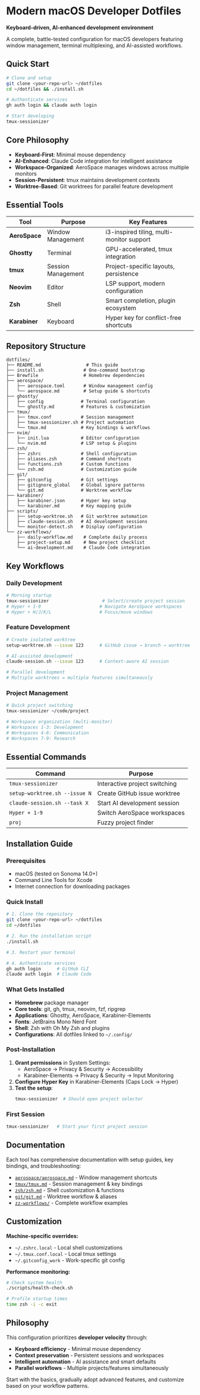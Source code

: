 # Modern macOS Developer Dotfiles

**Keyboard-driven, AI-enhanced development environment**

A complete, battle-tested configuration for macOS developers featuring window management, terminal multiplexing, and AI-assisted workflows.

## Quick Start

```bash
# Clone and setup
git clone <your-repo-url> ~/dotfiles
cd ~/dotfiles && ./install.sh

# Authenticate services
gh auth login && claude auth login

# Start developing
tmux-sessionizer
```

## Core Philosophy

- **Keyboard-First**: Minimal mouse dependency
- **AI-Enhanced**: Claude Code integration for intelligent assistance  
- **Workspace-Organized**: AeroSpace manages windows across multiple monitors
- **Session-Persistent**: tmux maintains development contexts
- **Worktree-Based**: Git worktrees for parallel feature development

## Essential Tools

| Tool | Purpose | Key Features |
|------|---------|--------------|
| **AeroSpace** | Window Management | i3-inspired tiling, multi-monitor support |
| **Ghostty** | Terminal | GPU-accelerated, tmux integration |
| **tmux** | Session Management | Project-specific layouts, persistence |
| **Neovim** | Editor | LSP support, modern configuration |
| **Zsh** | Shell | Smart completion, plugin ecosystem |
| **Karabiner** | Keyboard | Hyper key for conflict-free shortcuts |

## Repository Structure

```
dotfiles/
├── README.md                 # This guide
├── install.sh               # One-command bootstrap
├── Brewfile                 # Homebrew dependencies
├── aerospace/              
│   ├── aerospace.toml       # Window management config
│   └── aerospace.md         # Setup guide & shortcuts
├── ghostty/
│   ├── config              # Terminal configuration  
│   └── ghostty.md          # Features & customization
├── tmux/
│   ├── tmux.conf           # Session management
│   ├── tmux-sessionizer.sh # Project automation
│   └── tmux.md             # Key bindings & workflows
├── nvim/
│   ├── init.lua            # Editor configuration
│   └── nvim.md             # LSP setup & plugins
├── zsh/
│   ├── zshrc               # Shell configuration
│   ├── aliases.zsh         # Command shortcuts
│   ├── functions.zsh       # Custom functions
│   └── zsh.md              # Customization guide
├── git/
│   ├── gitconfig           # Git settings
│   ├── gitignore_global    # Global ignore patterns
│   └── git.md              # Worktree workflow
├── karabiner/
│   ├── karabiner.json      # Hyper key setup
│   └── karabiner.md        # Key mapping guide
├── scripts/
│   ├── setup-worktree.sh   # Git worktree automation
│   ├── claude-session.sh   # AI development sessions
│   └── monitor-detect.sh   # Display configuration
└── zz-workflows/
    ├── daily-workflow.md    # Complete daily process
    ├── project-setup.md     # New project checklist
    └── ai-development.md    # Claude Code integration
```

## Key Workflows

### Daily Development
```bash
# Morning startup
tmux-sessionizer                    # Select/create project session
# Hyper + 1-9                      # Navigate AeroSpace workspaces
# Hyper + H/J/K/L                  # Focus/move windows
```

### Feature Development
```bash
# Create isolated worktree
setup-worktree.sh --issue 123      # GitHub issue → branch → worktree

# AI-assisted development  
claude-session.sh --issue 123      # Context-aware AI session

# Parallel development
# Multiple worktrees = multiple features simultaneously
```

### Project Management
```bash
# Quick project switching
tmux-sessionizer ~/code/project

# Workspace organization (multi-monitor)
# Workspaces 1-3: Development
# Workspaces 4-6: Communication  
# Workspaces 7-9: Research
```

## Essential Commands

| Command | Purpose |
|---------|---------|
| `tmux-sessionizer` | Interactive project switching |
| `setup-worktree.sh --issue N` | Create GitHub issue worktree |
| `claude-session.sh --task X` | Start AI development session |
| `Hyper + 1-9` | Switch AeroSpace workspaces |
| `proj` | Fuzzy project finder |

## Installation Guide

### Prerequisites
- macOS (tested on Sonoma 14.0+)
- Command Line Tools for Xcode
- Internet connection for downloading packages

### Quick Install
```bash
# 1. Clone the repository
git clone <your-repo-url> ~/dotfiles
cd ~/dotfiles

# 2. Run the installation script
./install.sh

# 3. Restart your terminal

# 4. Authenticate services
gh auth login      # GitHub CLI
claude auth login  # Claude Code
```

### What Gets Installed
- **Homebrew** package manager
- **Core tools**: git, gh, tmux, neovim, fzf, ripgrep
- **Applications**: Ghostty, AeroSpace, Karabiner-Elements
- **Fonts**: JetBrains Mono Nerd Font
- **Shell**: Zsh with Oh My Zsh and plugins
- **Configurations**: All dotfiles linked to `~/.config/`

### Post-Installation
1. **Grant permissions** in System Settings:
   - AeroSpace → Privacy & Security → Accessibility
   - Karabiner-Elements → Privacy & Security → Input Monitoring
2. **Configure Hyper Key** in Karabiner-Elements (Caps Lock → Hyper)
3. **Test the setup**:
   ```bash
   tmux-sessionizer  # Should open project selector
   ```

### First Session
```bash
tmux-sessionizer   # Start your first project session
```

## Documentation

Each tool has comprehensive documentation with setup guides, key bindings, and troubleshooting:

- [`aerospace/aerospace.md`](aerospace/aerospace.md) - Window management shortcuts
- [`tmux/tmux.md`](tmux/tmux.md) - Session management & key bindings  
- [`zsh/zsh.md`](zsh/zsh.md) - Shell customization & functions
- [`git/git.md`](git/git.md) - Worktree workflow & aliases
- [`zz-workflows/`](zz-workflows/) - Complete workflow examples

## Customization

**Machine-specific overrides:**
- `~/.zshrc.local` - Local shell customizations
- `~/.tmux.conf.local` - Local tmux settings
- `~/.gitconfig_work` - Work-specific git config

**Performance monitoring:**
```bash
# Check system health
./scripts/health-check.sh

# Profile startup times
time zsh -i -c exit
```

## Philosophy

This configuration prioritizes **developer velocity** through:
- **Keyboard efficiency** - Minimal mouse dependency
- **Context preservation** - Persistent sessions and workspaces
- **Intelligent automation** - AI assistance and smart defaults
- **Parallel workflows** - Multiple projects/features simultaneously

Start with the basics, gradually adopt advanced features, and customize based on your workflow patterns.